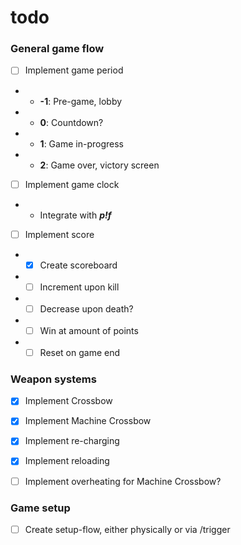 # todo

### General game flow
- [ ] Implement game period
- - **-1**: Pre-game, lobby
- - **0**: Countdown?
- - **1**: Game in-progress
- - **2**: Game over, victory screen

- [ ] Implement game clock
- - Integrate with ***p!f***

- [ ] Implement score
- - [x] Create scoreboard
- - [ ] Increment upon kill
- - [ ] Decrease upon death?
- - [ ] Win at amount of points
- - [ ] Reset on game end

### Weapon systems
- [x] Implement Crossbow
- [x] Implement Machine Crossbow

- [x] Implement re-charging
- [x] Implement reloading
- [ ] Implement overheating for Machine Crossbow?

### Game setup
- [ ] Create setup-flow, either physically or via /trigger